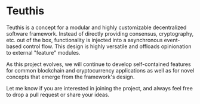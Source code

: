 # Teuthis

Teuthis is a concept for a modular and highly customizable decentralized software framework.
Instead of directly providing consensus, cryptography, etc. out of the box, functionality is injected into a
asynchronous event-based control flow. This design is highly versatile and offloads opinionation to
external "feature" modules.

As this project evolves, we will continue to develop self-contained features for common blockchain and
cryptocurrency applications as well as for novel concepts that emerge from the framework's design.

Let me know if you are interested in joining the project, and always feel free to drop a pull request or share
your ideas.